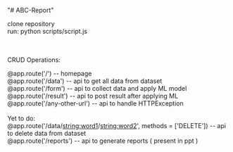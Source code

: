 "# ABC-Report" 

clone repository<br>
run: python scripts/script.js

<br><br>
CRUD Operations:<br>

@app.route('/')  --  homepage <br>
@app.route('/data')  --  api to get all data from dataset<br>
@app.route('/form')  --  api to collect data and apply ML model<br>
@app.route('/result')  -- api to post result after applying ML<br>
@app.route('/any-other-url')  --  api to handle HTTPException<br>
<br>
Yet to do:<br>
@app.route('/data/<string:word1>/<string:word2>', methods = ['DELETE'])  -- api to delete data from dataset<br>
@app.route('/reports')  -- api to generate reports ( present in ppt )
